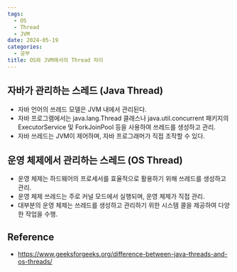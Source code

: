 ```yaml
---
tags:
  - OS
  - Thread
  - JVM
date: 2024-05-19
categories:
  - 공부
title: OS와 JVM에서의 Thread 차이
---
```


## 자바가 관리하는 스레드 (Java Thread)

- 자바 언어의 쓰레드 모델은 JVM 내에서 관리된다.
- 자바 프로그램에서는 java.lang.Thread 클래스나 java.util.concurrent 패키지의 ExecutorService 및 ForkJoinPool 등을 사용하여 쓰레드를 생성하고 관리.
- 자바 쓰레드는 JVM이 제어하며, 자바 프로그래머가 직접 조작할 수 있다.

## 운영 체제에서 관리하는 스레드 (OS Thread)

- 운영 체제는 하드웨어의 프로세서를 효율적으로 활용하기 위해 쓰레드를 생성하고 관리.
- 운영 체제 쓰레드는 주로 커널 모드에서 실행되며, 운영 체제가 직접 관리.
- 대부분의 운영 체제는 쓰레드를 생성하고 관리하기 위한 시스템 콜을 제공하여 다양한 작업을 수행.

## Reference

- https://www.geeksforgeeks.org/difference-between-java-threads-and-os-threads/